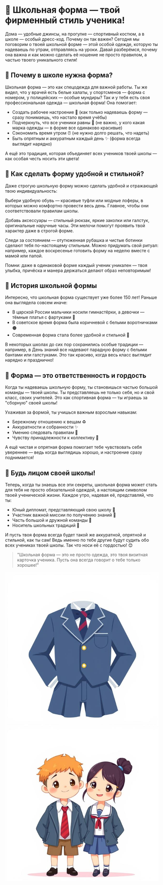 # 👔 Школьная форма — твой фирменный стиль ученика!

Дома — удобные джинсы, на прогулке — спортивный костюм, а в школе — особый дресс-код. Почему он так важен? Сегодня мы поговорим о твоей школьной форме — этой особой одежде, которую ты надеваешь по утрам, отправляясь на уроки. Давай разберёмся, почему она важна и как можно сделать её ношение не просто правилом, а частью твоего уникального стиля!

## 🎩 Почему в школе нужна форма?

Школьная форма — это как спецодежда для важной работы. Ты же видел, что у врачей есть белые халаты, у спортсменов — форма с номером, у полицейских — особые мундиры? Так и у тебя есть своя профессиональная одежда — школьная форма! Она помогает:

- Создать рабочее настроение 🧠 (как только надеваешь форму — сразу понимаешь, что настало время учёбы)
- Подчеркнуть, что все ученики равны 👫 (не важно, у кого какая марка одежды — в форме все одинаково красивые)
- Сэкономить время утром ⏰ (не нужно долго решать, что надеть)
- Быть опрятным и аккуратным каждый день ✨ (форма всегда выглядит нарядно)

А ещё это традиция, которая объединяет всех учеников твоей школы — как особая честь носить эти цвета!

## 👗 Как сделать форму удобной и стильной?

Даже строгую школьную форму можно сделать удобной и отражающей твою индивидуальность:

Выбери удобную обувь — красивые туфли или модные лоферы, в которых можно комфортно провести весь день. Главное, чтобы они соответствовали правилам школы.

Добавь аксессуары — стильный рюкзак, яркие заколки или галстук, оригинальные наручные часы. Эти мелочи помогут проявить твой характер даже в строгой форме.

Следи за состоянием — отутюженная рубашка и чистые ботинки сделают тебя по-настоящему стильным. Можно придумать свой ритуал: например, каждое воскресенье готовить форму на неделю вместе с мамой или папой.

Помни: даже в одинаковой форме каждый ученик уникален — твоя улыбка, причёска и манера держаться делают образ неповторимым!

## 🏫 История школьной формы

Интересно, что школьная форма существует уже более 150 лет! Раньше она выглядела совсем иначе:

- В царской России мальчики носили гимнастёрки, а девочки — тёмные платья с фартуками 👗
- В советское время форма была коричневой с белыми воротничками 🟤
- Современная форма стала более удобной и стильной 💃

В некоторых школах до сих пор сохранились особые традиции — например, в День знаний все надевают парадную форму с белыми бантами или галстуками. Это так красиво, когда весь класс выглядит нарядно и празднично!

## 🌟 Форма — это ответственность и гордость

Когда ты надеваешь школьную форму, ты становишься частью большой команды — твоей школы. Ты представляешь не только себя, но и свой класс, своих учителей. Это как спортивная форма — ты играешь за "сборную" своей школы!

Ухаживая за формой, ты учишься важным взрослым навыкам:
- Бережному отношению к вещам ♻️
- Аккуратности и собранности ✨
- Умению следовать правилам 📝
- Чувству принадлежности к коллективу 🤝

А ещё чистая и опрятная форма помогает тебе чувствовать себя увереннее — ведь когда выглядишь хорошо, и настроение сразу поднимается!

## 💫 Будь лицом своей школы!

Теперь, когда ты знаешь все эти секреты, школьная форма может стать для тебя не просто обязательной одеждой, а настоящим символом твоей ученической жизни. Каждое утро, надевая её, представляй, что ты:

- Юный дипломат, представляющий свою школу 🎩
- Участник важной миссии по получению знаний 🚀
- Часть большой и дружной команды 👫
- Носитель школьных традиций 🏫

И пусть твоя форма всегда будет такой же аккуратной, опрятной и стильной, как ты сам! Ведь именно по тебе другие будут судить обо всех учениках твоей школы. Так что носи её с гордостью! 😊

> "Школьная форма — это не просто одежда, это твоя визитная карточка ученика. Пусть она всегда говорит о тебе только хорошее!"

![alt text](pics/uniform/1.jpg)
![alt text](pics/uniform/2.jpg)